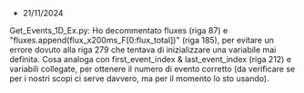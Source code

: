 - 21/11/2024

Get_Events_1D_Ex.py: Ho decommentato fluxes (riga 87) e "fluxes.append(flux_x200ms_F[0:flux_total])" (riga 185), 
per evitare un errore dovuto alla riga 279 che tentava di inizializzare una variabile mai definita.
Cosa analoga con first_event_index & last_event_index (riga 212) e variabili collegate,
per ottenere il numero di evento corretto (da verificare se per i nostri scopi ci serve davvero, ma per il momento lo sto usando).
